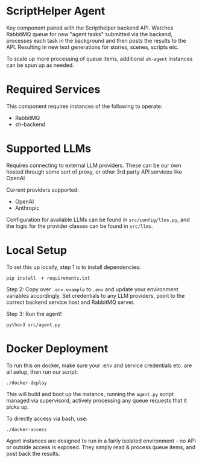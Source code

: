 # ScriptHelper Agent

Key component paired with the Scripthelper backend API. Watches RabbitMQ queue for new "agent tasks" submitted via the backend, processes each task in the background and then posts the results to the API. Resulting in new text generations for stories, scenes, scripts etc.

To scale up more processing of queue items, additional `sh-agent` instances can be spun up as needed. 

# Required Services

This component requires instances of the following to operate:

* RabbitMQ
* sh-backend

# Supported LLMs

Requires connecting to external LLM providers. These can be our own hosted through some sort of proxy, or other 3rd party API services like OpenAI

Current providers supported:

* OpenAI
* Anthropic

Configuration for available LLMs can be found in `src/config/llms.py`, and the logic for the provider classes can be found in `src/llms`.

# Local Setup

To set this up locally, step 1 is to install dependencies:
```
pip install -r requirements.txt
```

Step 2: Copy over `.env.example` to `.env` and update your environment variables accordingly. Set credentials to any LLM providers, point to the correct backend service host and RabbitMQ server.

Step 3: Run the agent!
```
python3 src/agent.py
```

# Docker Deployment

To run this on docker, make sure your .env and service credentials etc. are all setup, then run our script:
```
./docker-deploy
```

This will build and boot up the instance, running the `agent.py` script managed via supervisord, actively processing any queue requests that it picks up.

To directly access via bash, use:
```
./docker-access
```

Agent instances are designed to run in a fairly isolated environment - no API or outside access is exposed. They simply read & process queue items, and post back the results.
